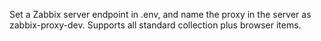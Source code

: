 Set a Zabbix server endpoint in .env, and name the proxy in the server as zabbix-proxy-dev.
Supports all standard collection plus browser items. 